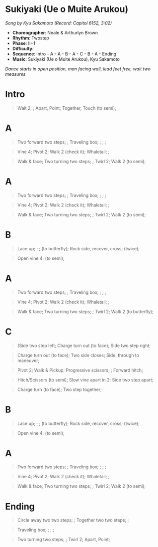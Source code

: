 # Sukiyaki (Ue o Muite Arukou)
*Song by Kyu Sakamoto (Record: Capitol 6152, 3:02)*

* **Choreographer**: Neale & Arthurlyn Brown
* **Rhythm**: Twostep
* **Phase**: II+1
* **Difficulty**:
* **Sequence**: Intro - A - A - B - A - C - B - A - Ending
* **Music**: Sukiyaki (Ue o Muite Arukou), Kyu Sakamoto

*Dance starts in open position, man facing wall, lead feet free, wait two measures*

# Intro

> Wait 2; ; Apart, Point; Together, Touch (to semi);

# A

> Two forward two steps; ; Traveling box; ; ; ;

> Vine 4; Pivot 2; Walk 2 (check it); Whaletail; ;

> Walk & face; Two turning two steps; ; Twirl 2; Walk 2 (to semi);

# A

> Two forward two steps; ; Traveling box; ; ; ;

> Vine 4; Pivot 2; Walk 2 (check it); Whaletail; ;

> Walk & face; Two turning two steps; ; Twirl 2; Walk 2 (to semi);

# B

> Lace up; ; ; (to butterfly); Rock side, recover, cross; (twice);

> Open vine 4; (to semi);

# A

> Two forward two steps; ; Traveling box; ; ; ;

> Vine 4; Pivot 2; Walk 2 (check it); Whaletail; ;

> Walk & face; Two turning two steps; ; Twirl 2; Walk 2 (to butterfly);

# C

> (Side two step left; Charge turn out (to face); Side two step right;

> Charge turn out (to face); Two side closes; Side, through to maneuver;

> Pivot 2; Walk & Pickup; Progressive scissors; ; Forward hitch;

> Hitch/Scissors (to semi); Slow vine apart in 2; Side two step apart;

> Charge turn (to face); Two step together;

# B

> Lace up; ; ; (to butterfly); Rock side, recover, cross; (twice);

> Open vine 4; (to semi);

# A

> Two forward two steps; ; Traveling box; ; ; ;

> Vine 4; Pivot 2; Walk 2 (check it); Whaletail; ;

> Walk & face; Two turning two steps; ; Twirl 2; Walk 2 (to semi);

# Ending

> Circle away two two steps; ; Together two two steps; ;

> Traveling box; ; ; ;

> Two turning two steps; ; Twirl 2; Apart, Point;
